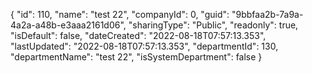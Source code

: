 {
  "id": 110,
  "name": "test 22",
  "companyId": 0,
  "guid": "9bbfaa2b-7a9a-4a2a-a48b-e3aaa2161d06",
  "sharingType": "Public",
  "readonly": true,
  "isDefault": false,
  "dateCreated": "2022-08-18T07:57:13.353",
  "lastUpdated": "2022-08-18T07:57:13.353",
  "departmentId": 130,
  "departmentName": "test 22",
  "isSystemDepartment": false
}